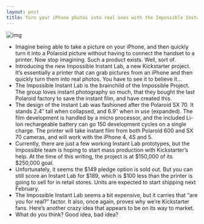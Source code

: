 ```yaml
---
layout: post
title: Turn your iPhone photos into real ones with the Impossible Instant Lab
---
```

![img](http://media.idownloadblog.com/wp-content/uploads/2012/09/impossible-instant-lab-e1347325351531.jpg)
* Imagine being able to take a picture on your iPhone, and then quickly turn it into a Polaroid picture without having to connect the handset to a printer. Now stop imagining. Such a product exists. Well, sort of.
* Introducing the new Impossible Instant Lab, a new Kickstarter project. It’s essentially a printer that can grab pictures from an iPhone and then quickly turn them into real photos. You have to see it to believe it…
* The Impossible Instant Lab is the brainchild of the Impossible Project. The group loves instant photography so much, that they bought the last Polaroid factory to save the instant film, and have created this.
* The design of the Instant Lab was fashioned after the Polaroid SX 70. It stands 2.4″ tall when collapsed, and 6.9″ when in use (expanded). The film development is handled by a micro processor, and the included Li-Ion rechargeable battery can go 150 development cycles on a single charge. The printer will take instant film from both Polaroid 600 and SX 70 cameras, and will work with the iPhone 4, 4S and 5.
* Currently, there are just a few working Instant Lab prototypes, but the Impossible team is hoping to start mass production with Kickstarter’s help. At the time of this writing, the project is at $150,000 of its $250,000 goal.
* Unfortunately, it seems the $149 pledge option is sold out. But you can still score an Instant Lab for $189, which is $100 less than the printer is going to sell for in retail stores. Units are expected to start shipping next February.
* The Impossible Instant Lab seems a bit expensive, but it carries that “are you for real?” factor. It also, once again, proves why we’re Kickstarter fans. Here’s another crazy idea that appears to be on its way to market.
* What do you think? Good idea, bad idea?

